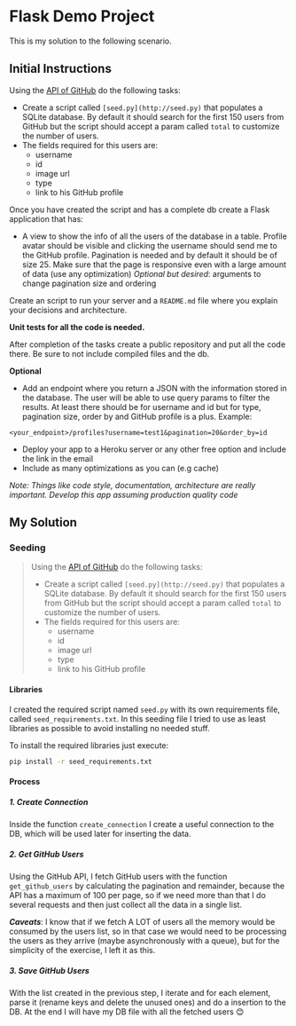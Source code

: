 # Flask Demo Project

This is my solution to the following scenario.

## Initial Instructions

Using the [API of GitHub](https://docs.github.com/en/free-pro-team@latest/rest/reference) do the following tasks:

- Create a script called `[seed.py](http://seed.py)` that populates a SQLite database. By default it should search for the first 150 users from GitHub but the script should accept a param called `total` to customize the number of users.
- The fields required for this users are:
    - username
    - id
    - image url
    - type
    - link to his GitHub profile

Once you have created the script and has a complete db create a Flask application that has:

- A view to show the info of all the users of the database in a table. Profile avatar should be visible and clicking the username should send me to the GitHub profile. Pagination is needed and by default it should be of size 25. Make sure that the page is responsive even with a large amount of data (use any optimization) *Optional but desired*: arguments to change pagination size and ordering

Create an script to run your server and a `README.md` file where you explain your decisions and architecture.

**Unit tests for all the code is needed.**

After completion of the tasks create a public repository and put all the code there. Be sure to not include compiled files and the db.

**Optional**

- Add an endpoint where you return a JSON with the information stored in the database. The user will be able to use query params to filter the results. At least there should be for username and id but for type, pagination size, order by and GitHub profile is a plus. Example:

`<your_endpoint>/profiles?username=test1&pagination=20&order_by=id`

- Deploy your app to a Heroku server or any other free option and include the link in the email
- Include as many optimizations as you can (e.g cache)

*Note: Things like code style, documentation, architecture are really important. Develop this app assuming production quality code*

## My Solution

### Seeding

> Using the [API of GitHub](https://docs.github.com/en/free-pro-team@latest/rest/reference) do the following tasks:
>
> - Create a script called `[seed.py](http://seed.py)` that populates a SQLite database. By default it should search for the first 150 users from GitHub but the script should accept a param called `total` to customize the number of users.
> - The fields required for this users are:
>    - username
>    - id
>    - image url
>    - type
>    - link to his GitHub profile

#### Libraries

I created the required script named `seed.py` with its own requirements file, called `seed_requirements.txt`. In this seeding file I tried to use as least libraries as possible to avoid installing no needed stuff.

To install the required libraries just execute:

```bash
pip install -r seed_requirements.txt
```

#### Process

##### 1. Create Connection

Inside the function `create_connection` I create a useful connection to the DB, which will be used later for inserting the data.

##### 2. Get GitHub Users

Using the GitHub API, I fetch GitHub users with the function `get_github_users` by calculating the pagination and remainder, because the API has a maximum of 100 per page, so if we need more than that I do several requests and then just collect all the data in a single list.

***Caveats***: I know that if we fetch A LOT of users all the memory would be consumed by the users list, so in that case we would need to be processing the users as they arrive (maybe asynchronously with a queue), but for the simplicity of the exercise, I left it as this.

##### 3. Save GitHub Users

With the list created in the previous step, I iterate and for each element, parse it (rename keys and delete the unused ones) and do a insertion to the DB.
At the end I will have my DB file with all the fetched users 😊
